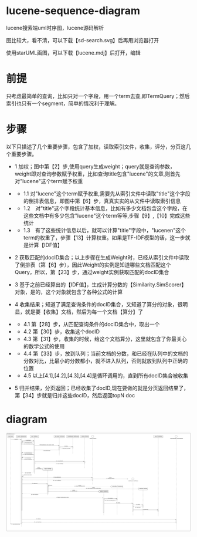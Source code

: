 # lucene-sequence-diagram
lucene搜索端uml时序图，lucene源码解析

图比较大，看不清，可以下载【sd-search.svg】后再用浏览器打开

使用starUML画图，可以下载【lucene.mdj】后打开，编辑

# 前提
只考虑最简单的查询，比如只对一个字段，用一个term去查,即TermQuery；然后索引也只有一个segment，简单的情况利于理解。

# 步骤
以下只描述了几个重要步骤，包含了加权，读取索引文件，收集，评分，分页这几个重要步骤。

- 1 加权；图中第【2】步,使用query生成weight；query就是查询参数，weight即对查询参数赋予权重，比如查询title包含"lucene"的文章,则首先对"lucene"这个term赋予权重

- - 1.1 对"lucene"这个term赋予权重,需要先从索引文件中读取"title"这个字段的倒排表信息，即图中第【6】步，真真实实的从文件中读取索引信息

- - 1.2　对"title"这个字段统计基本信息，比如有多少文档包含这个字段，在这些文档中有多少包含"lucene"这个term等等,步骤【9】,【10】完成这些统计

- - 1.3　有了这些统计信息以后，就可以计算"title"字段中，"lucenen"这个term的权重了，步骤【13】计算权重。如果是TF-IDF模型的话，这一步就是计算【IDF值】

- 2 获取匹配的docID集合；以上步骤在生成Weight时，已经从索引文件中读取了倒排表（第【6】步），因此Weight的实例是知道哪些文档匹配这个Query，所以，第【23】步，通过weight实例获取匹配的docID集合

- 3 基于之前已经算出的【IDF值】，生成计算分数的【Similarity.SimScorer】对象，是的，这个对象就包含了各种公式的计算

- 4 收集结果；知道了满足查询条件的docID集合，又知道了算分的对象，很明显，就是要【收集】文档，然后为每一个文档【算分】了

- - 4.1 第【28】步，从匹配查询条件的docID集合中，取出一个

- - 4.2 第【30】步，收集这个docID

- - 4.3 第【31】步，收集的时候，给这个文档算分，这里就包含了你最关心的数学公式的使用

- - 4.4 第【33】步，放到队列；当前文档的分数，和已经在队列中的文档的分数对比，比最小的分数都小，就不进入队列，否则就放到队列中正确的位置

- - 4.5 以上[4.1],[4.2],[4.3],[4.4]是循环调用的，直到所有docID集合被收集

- 5 归并结果，分页返回；已经收集了docID,现在要做的就是分页返回结果了，第【34】步就是归并这些docID，然后返回topN doc

# diagram

![image](https://github.com/wuda0112/lucene-sequence-diagram/blob/master/sd-search.svg)
